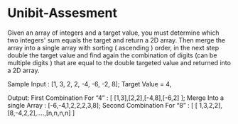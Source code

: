 # Unibit-Assesment
Given an array of integers and a target value, you must determine which two integers' sum equals the target and return a 2D array. Then merge the array into a single array with sorting ( ascending ) order, in the next step double the target value and find again the combination of digits (can be multiple digits ) that are equal to the double targeted value and returned into a 2D array.

Sample Input : [1, 3, 2, 2, -4, -6, -2, 8]; Target Value = 4,

Output: First Combination For “4” : [ [1,3],[2,2],[-4,8],[-6,2] ]; Merge Into a single Array : [-6,-4,1,2,2,2,3,8]; Second Combination For “8” : [ [ 1,3,2,2], [8,-4,2,2],....,[n,n,n,n] ]
